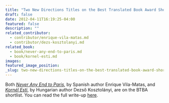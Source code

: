 ```yaml
---
title: "Two New Directions Titles on the Best Translated Book Award Shortlist"
draft: false
date: 2012-04-11T16:19:25-04:00
featured: false
description: ""
related_contributor:
  - contributor/enrique-vila-matas.md
  - contributor/dezs-kosztolanyi.md
related_book:
  - book/never-any-end-to-paris.md
  - book/kornel-esti.md
images:
featured_image_position: 
_slug: two-new-directions-titles-on-the-best-translated-book-award-shortlist
---
```


Both [_Never Any End to Paris_](http://ndbooks.com/book/never-any-end-to-paris), by Spanish author Enrique Vila-Matas, and _[Kornél Esti](http://ndbooks.com/book/kornel-esti)_, by Hungarian author Dezső Kosztolányi, are on the BTBA shortlist. You can read the full write-up [here](http://www.rochester.edu/College/translation/threepercent/index.php?id=3899&utm_source=feedburner&utm_medium=feed&utm_campaign=Feed%3A+ThreePercent-Article+%28Three+Percent%29).

